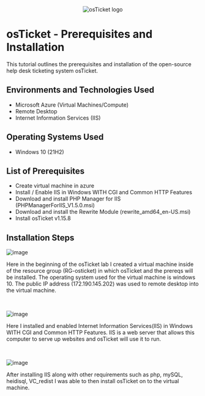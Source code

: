 <p align="center">
<img src="https://i.imgur.com/Clzj7Xs.png" alt="osTicket logo"/>
</p>

<h1>osTicket - Prerequisites and Installation</h1>
This tutorial outlines the prerequisites and installation of the open-source help desk ticketing system osTicket.<br />



<h2>Environments and Technologies Used</h2>

- Microsoft Azure (Virtual Machines/Compute)
- Remote Desktop
- Internet Information Services (IIS)

<h2>Operating Systems Used </h2>

- Windows 10</b> (21H2)

<h2>List of Prerequisites</h2>

- Create virtual machine in azure
- Install / Enable IIS in Windows WITH
CGI and Common HTTP Features
- Download and install PHP Manager for IIS (PHPManagerForIIS_V1.5.0.msi)
- Download and install the Rewrite Module (rewrite_amd64_en-US.msi)
- Install osTicket v1.15.8

<h2>Installation Steps</h2>

<p>
  
![image](https://github.com/tbanks45/osticket-prereqs/assets/142834800/71925c53-f650-4f0d-be62-ae3e670206bf)


</p>
<p>
Here in the beginning of the osTicket lab I created a virtual machine inside of the resource group (RG-osticket) in which osTicket and the prereqs will be installed. The operating system used for the virtual machine is windows 10. The public IP address (172.190.145.202) was used to remote desktop into the virtual machine.    
</p>
<br />

<p>
  
![image](https://github.com/tbanks45/osticket-prereqs/assets/142834800/f6a78821-8f00-4283-ad78-7272a00cc4a0)

</p>
<p>
Here I installed and enabled Internet Information Services(IIS) in Windows WITH CGI and Common HTTP Features. IIS is a web server that allows this computer to serve up websites and osTicket will use it to run.  
</p>
<br />

<p>
  
![image](https://github.com/tbanks45/osticket-prereqs/assets/142834800/4691fcc8-c11e-41f0-a82d-e8cfc7070855)

</p>
<p>
After installing IIS along with other requirements such as php, mySQL, heidisql, VC_redist I was able to then install osTicket on to the virtual machine. 
</p>
<br />
